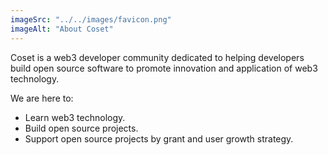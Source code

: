 ```yaml
---
imageSrc: "../../images/favicon.png"
imageAlt: "About Coset"
---
```


Coset is a web3 developer community dedicated to helping developers build open source software to promote innovation and application of web3 technology.

We are here to:

- Learn web3 technology.
- Build open source projects.
- Support open source projects by grant and user growth strategy.

<!-- Join our <a href="https://discord.gg/5VDVhY6czv" target="_blank" rel="nofollow noopener noreferrer" aria-label="External Link"><u>Discord</u></a> -->
